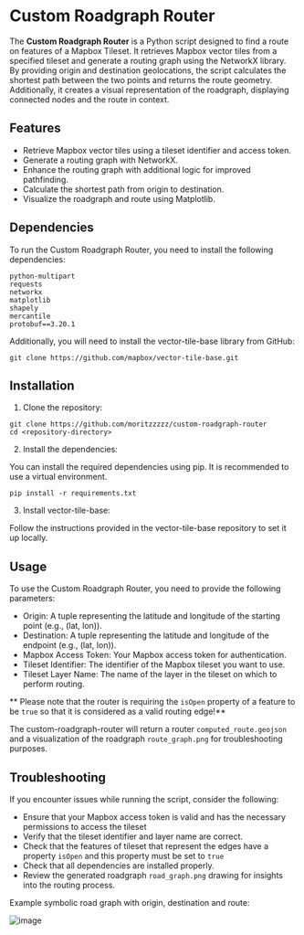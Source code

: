 # Custom Roadgraph Router

The **Custom Roadgraph Router** is a Python script designed to find a route on features of a Mapbox Tileset. It retrieves Mapbox vector tiles from a specified tileset and generate a routing graph using the NetworkX library. By providing origin and destination geolocations, the script calculates the shortest path between the two points and returns the route geometry. Additionally, it creates a visual representation of the roadgraph, displaying connected nodes and the route in context.

## Features

- Retrieve Mapbox vector tiles using a tileset identifier and access token.
- Generate a routing graph with NetworkX.
- Enhance the routing graph with additional logic for improved pathfinding.
- Calculate the shortest path from origin to destination.
- Visualize the roadgraph and route using Matplotlib.

## Dependencies

To run the Custom Roadgraph Router, you need to install the following dependencies:

```plaintext
python-multipart
requests
networkx
matplotlib
shapely
mercantile
protobuf==3.20.1

```

Additionally, you will need to install the vector-tile-base library from GitHub:

```
git clone https://github.com/mapbox/vector-tile-base.git
```

## Installation
1. Clone the repository:
   
```
git clone https://github.com/moritzzzzz/custom-roadgraph-router
cd <repository-directory>
```
2. Install the dependencies:

You can install the required dependencies using pip. It is recommended to use a virtual environment.

```
pip install -r requirements.txt
```

3. Install vector-tile-base:

Follow the instructions provided in the vector-tile-base repository to set it up locally. 

## Usage

To use the Custom Roadgraph Router, you need to provide the following parameters:

- Origin: A tuple representing the latitude and longitude of the starting point (e.g., (lat, lon)).
- Destination: A tuple representing the latitude and longitude of the endpoint (e.g., (lat, lon)).
- Mapbox Access Token: Your Mapbox access token for authentication.
- Tileset Identifier: The identifier of the Mapbox tileset you want to use.
- Tileset Layer Name: The name of the layer in the tileset on which to perform routing.

 ** Please note that the router is requiring the `isOpen` property of a feature to be `true` so that it is considered as a valid routing edge!**

 The custom-roadgraph-router will return a router `computed_route.geojson` and a visualization of the roadgraph `route_graph.png` for troubleshooting purposes.

 ## Troubleshooting

If you encounter issues while running the script, consider the following:

- Ensure that your Mapbox access token is valid and has the necessary permissions to access the tileset
- Verify that the tileset identifier and layer name are correct.
- Check that the features of tileset that represent the edges have a property `isOpen` and this property must be set to `true`
- Check that all dependencies are installed properly.
- Review the generated roadgraph `road_graph.png` drawing for insights into the routing process.

Example symbolic road graph with origin, destination and route:

![image](https://github.com/user-attachments/assets/ac983d0e-20b8-4bb7-84a4-aaee5fa78163)



